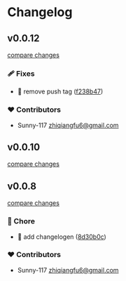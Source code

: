 # Changelog


## v0.0.12

[compare changes](https://github.com/Sunny-117/browser-storage-lru-cleaner/compare/v0.0.11...v0.0.12)

### 🩹 Fixes

- 🐛 remove push tag ([f238b47](https://github.com/Sunny-117/browser-storage-lru-cleaner/commit/f238b47))

### ❤️ Contributors

- Sunny-117 <zhiqiangfu6@gmail.com>

## v0.0.10

[compare changes](https://github.com/Sunny-117/browser-storage-lru-cleaner/compare/v0.0.9...v0.0.10)

## v0.0.8

[compare changes](https://github.com/Sunny-117/browser-storage-lru-cleaner/compare/v0.0.7...v0.0.8)

### 🏡 Chore

- 🤖 add changelogen ([8d30b0c](https://github.com/Sunny-117/browser-storage-lru-cleaner/commit/8d30b0c))

### ❤️ Contributors

- Sunny-117 <zhiqiangfu6@gmail.com>

